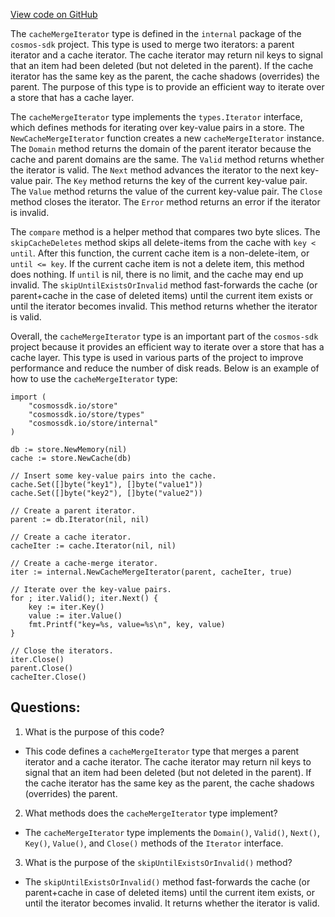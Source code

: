 [View code on GitHub](https://github.com/cosmos/cosmos-sdk.git/store/cachekv/internal/mergeiterator.go)

The `cacheMergeIterator` type is defined in the `internal` package of the `cosmos-sdk` project. This type is used to merge two iterators: a parent iterator and a cache iterator. The cache iterator may return nil keys to signal that an item had been deleted (but not deleted in the parent). If the cache iterator has the same key as the parent, the cache shadows (overrides) the parent. The purpose of this type is to provide an efficient way to iterate over a store that has a cache layer. 

The `cacheMergeIterator` type implements the `types.Iterator` interface, which defines methods for iterating over key-value pairs in a store. The `NewCacheMergeIterator` function creates a new `cacheMergeIterator` instance. The `Domain` method returns the domain of the parent iterator because the cache and parent domains are the same. The `Valid` method returns whether the iterator is valid. The `Next` method advances the iterator to the next key-value pair. The `Key` method returns the key of the current key-value pair. The `Value` method returns the value of the current key-value pair. The `Close` method closes the iterator. The `Error` method returns an error if the iterator is invalid. 

The `compare` method is a helper method that compares two byte slices. The `skipCacheDeletes` method skips all delete-items from the cache with `key < until`. After this function, the current cache item is a non-delete-item, or `until <= key`. If the current cache item is not a delete item, this method does nothing. If `until` is nil, there is no limit, and the cache may end up invalid. The `skipUntilExistsOrInvalid` method fast-forwards the cache (or parent+cache in the case of deleted items) until the current item exists or until the iterator becomes invalid. This method returns whether the iterator is valid. 

Overall, the `cacheMergeIterator` type is an important part of the `cosmos-sdk` project because it provides an efficient way to iterate over a store that has a cache layer. This type is used in various parts of the project to improve performance and reduce the number of disk reads. Below is an example of how to use the `cacheMergeIterator` type:

```
import (
    "cosmossdk.io/store"
    "cosmossdk.io/store/types"
    "cosmossdk.io/store/internal"
)

db := store.NewMemory(nil)
cache := store.NewCache(db)

// Insert some key-value pairs into the cache.
cache.Set([]byte("key1"), []byte("value1"))
cache.Set([]byte("key2"), []byte("value2"))

// Create a parent iterator.
parent := db.Iterator(nil, nil)

// Create a cache iterator.
cacheIter := cache.Iterator(nil, nil)

// Create a cache-merge iterator.
iter := internal.NewCacheMergeIterator(parent, cacheIter, true)

// Iterate over the key-value pairs.
for ; iter.Valid(); iter.Next() {
    key := iter.Key()
    value := iter.Value()
    fmt.Printf("key=%s, value=%s\n", key, value)
}

// Close the iterators.
iter.Close()
parent.Close()
cacheIter.Close()
```
## Questions: 
 1. What is the purpose of this code?
- This code defines a `cacheMergeIterator` type that merges a parent iterator and a cache iterator. The cache iterator may return nil keys to signal that an item had been deleted (but not deleted in the parent). If the cache iterator has the same key as the parent, the cache shadows (overrides) the parent.

2. What methods does the `cacheMergeIterator` type implement?
- The `cacheMergeIterator` type implements the `Domain()`, `Valid()`, `Next()`, `Key()`, `Value()`, and `Close()` methods of the `Iterator` interface.

3. What is the purpose of the `skipUntilExistsOrInvalid()` method?
- The `skipUntilExistsOrInvalid()` method fast-forwards the cache (or parent+cache in case of deleted items) until the current item exists, or until the iterator becomes invalid. It returns whether the iterator is valid.